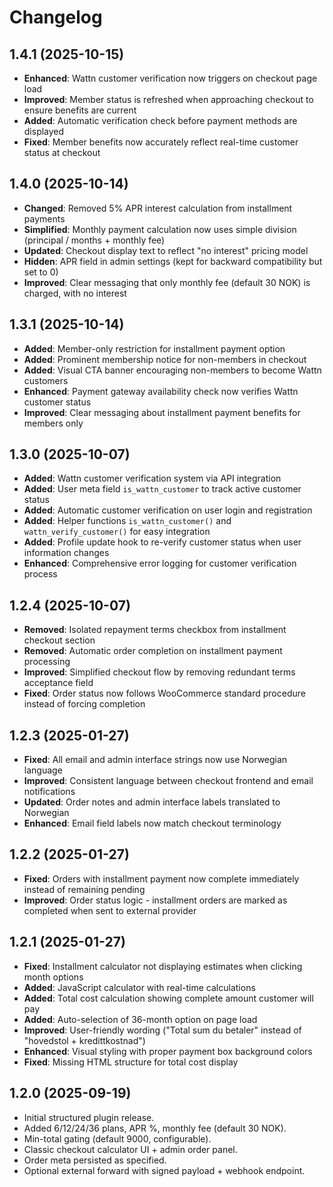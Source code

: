 # Changelog

## 1.4.1 (2025-10-15)
- **Enhanced**: Wattn customer verification now triggers on checkout page load
- **Improved**: Member status is refreshed when approaching checkout to ensure benefits are current
- **Added**: Automatic verification check before payment methods are displayed
- **Fixed**: Member benefits now accurately reflect real-time customer status at checkout

## 1.4.0 (2025-10-14)
- **Changed**: Removed 5% APR interest calculation from installment payments
- **Simplified**: Monthly payment calculation now uses simple division (principal / months + monthly fee)
- **Updated**: Checkout display text to reflect "no interest" pricing model
- **Hidden**: APR field in admin settings (kept for backward compatibility but set to 0)
- **Improved**: Clear messaging that only monthly fee (default 30 NOK) is charged, with no interest

## 1.3.1 (2025-10-14)
- **Added**: Member-only restriction for installment payment option
- **Added**: Prominent membership notice for non-members in checkout
- **Added**: Visual CTA banner encouraging non-members to become Wattn customers
- **Enhanced**: Payment gateway availability check now verifies Wattn customer status
- **Improved**: Clear messaging about installment payment benefits for members only

## 1.3.0 (2025-10-07)
- **Added**: Wattn customer verification system via API integration
- **Added**: User meta field `is_wattn_customer` to track active customer status
- **Added**: Automatic customer verification on user login and registration
- **Added**: Helper functions `is_wattn_customer()` and `wattn_verify_customer()` for easy integration
- **Added**: Profile update hook to re-verify customer status when user information changes
- **Enhanced**: Comprehensive error logging for customer verification process

## 1.2.4 (2025-10-07)
- **Removed**: Isolated repayment terms checkbox from installment checkout section
- **Removed**: Automatic order completion on installment payment processing
- **Improved**: Simplified checkout flow by removing redundant terms acceptance field
- **Fixed**: Order status now follows WooCommerce standard procedure instead of forcing completion

## 1.2.3 (2025-01-27)
- **Fixed**: All email and admin interface strings now use Norwegian language
- **Improved**: Consistent language between checkout frontend and email notifications
- **Updated**: Order notes and admin interface labels translated to Norwegian
- **Enhanced**: Email field labels now match checkout terminology

## 1.2.2 (2025-01-27)
- **Fixed**: Orders with installment payment now complete immediately instead of remaining pending
- **Improved**: Order status logic - installment orders are marked as completed when sent to external provider

## 1.2.1 (2025-01-27)
- **Fixed**: Installment calculator not displaying estimates when clicking month options
- **Added**: JavaScript calculator with real-time calculations
- **Added**: Total cost calculation showing complete amount customer will pay
- **Added**: Auto-selection of 36-month option on page load
- **Improved**: User-friendly wording ("Total sum du betaler" instead of "hovedstol + kredittkostnad")
- **Enhanced**: Visual styling with proper payment box background colors
- **Fixed**: Missing HTML structure for total cost display

## 1.2.0 (2025-09-19)
- Initial structured plugin release.
- Added 6/12/24/36 plans, APR %, monthly fee (default 30 NOK).
- Min-total gating (default 9000, configurable).
- Classic checkout calculator UI + admin order panel.
- Order meta persisted as specified.
- Optional external forward with signed payload + webhook endpoint.
